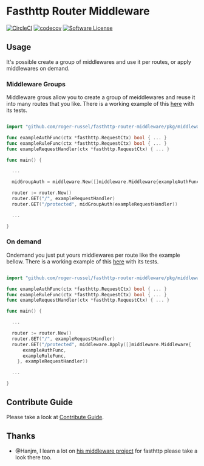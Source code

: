 # Fasthttp Router Middleware

[![CircleCI](https://circleci.com/gh/roger-russel/fasthttp-router-middleware.svg?style=shield)](https://circleci.com/gh/roger-russel/fasthttp-router-middleware) [![codecov](https://codecov.io/gh/roger-russel/fasthttp-router-middleware/branch/master/graph/badge.svg)](https://codecov.io/gh/roger-russel/fasthttp-router-middleware) [![Software License](https://img.shields.io/badge/license-Apache-brightgreen.svg?style=flat-square)](LICENSE.md)

## Usage

It's possible create a group of middlewares and use it per routes, or apply middlewares on demand.

### Middleware Groups

Middleware grous allow you to create a group of meiddlewares and reuse it into many routes that you like.
There is a working example of this [here](https://github.com/roger-russel/fasthttp-router-middleware/blob/master/docs/examples/group) with its tests.

```go

import "github.com/roger-russel/fasthttp-router-middleware/pkg/middleware"

func exampleAuthFunc(ctx *fasthttp.RequestCtx) bool { ... }
func exampleRuleFunc(ctx *fasthttp.RequestCtx) bool { ... }
func exampleRequestHandler(ctx *fasthttp.RequestCtx) { ... }

func main() {

  ...

  midGroupAuth = middleware.New([]middleware.Middleware{exampleAuthFunc, exampleRuleFunc})

  router := router.New()
  router.GET("/", exampleRequestHandler)
  router.GET("/protected", midGroupAuth(exampleRequestHandler))

  ...

}

```

### On demand

Ondemand you just put yours middlewares per route like the example bellow.
There is a working example of this [here](https://github.com/roger-russel/fasthttp-router-middleware/blob/master/docs/examples/ondemand) with its tests.

```go

import "github.com/roger-russel/fasthttp-router-middleware/pkg/middleware"

func exampleAuthFunc(ctx *fasthttp.RequestCtx) bool { ... }
func exampleRuleFunc(ctx *fasthttp.RequestCtx) bool { ... }
func exampleRequestHandler(ctx *fasthttp.RequestCtx) { ... }

func main() {

  ...

  router := router.New()
  router.GET("/", exampleRequestHandler)
  router.GET("/protected", middleware.Apply([]middleware.Middleware{
      exampleAuthFunc,
      exampleRuleFunc,
    }, exampleRequestHandler))

  ...

}

```

## Contribute Guide

Please take a look at [Contribute Guide](https://github.com/roger-russel/fasthttp-router-middleware/blob/master/docs/contributing.md).

## Thanks

* @Hanjm, I learn a lot on [his middleware project](https://github.com/hanjm/fasthttpmiddleware) for fasthttp please take a look there too.
